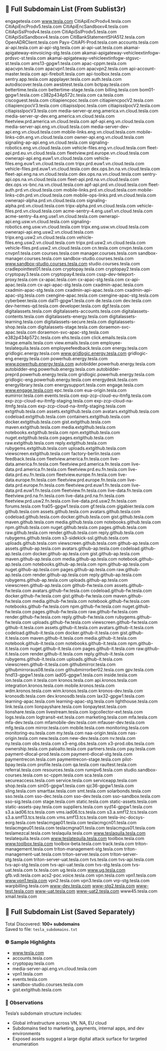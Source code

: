 ## 🔽 Full Subdomain List (From Sublist3r)

engagetesla.com
www.tesla.com
CitiApiEncProdv4.tesla.com
CitiApiEncProdv5.tesla.com
CitiApiEncSandboxv4.tesla.com
CitiApiSslProdv4.tesla.com
CitiApiSslProdv5.tesla.com
CitiApiSslSandboxv4.tesla.com
CitiBankStatementSHA512.tesla.com
OpenADRClient.tesla.com
Payx-CitiAPI-Prod.tesla.com
accounts.tesla.com
ai-api.tesla.com
ai-api-stg.tesla.com
ai-api-uat.tesla.com
akamai-apigateway-einvoicing-stg.tesla.com
akamai-apigateway-vehicleextinfogw-prdsvc-st.tesla.com
akamai-apigateway-vehicleextinfogw-stgsvc-st.tesla.com
ams13-gpgw1.tesla.com
apac-cppm.tesla.com
apacvpn.tesla.com
apacvpn1.tesla.com
apacvpn2.tesla.com
api-account-master.tesla.com
api-firebolt.tesla.com
api-toolbox.tesla.com
sentry.app.tesla.com
appplayer.tesla.com
auth.tesla.com
autodiscover.tesla.com
awsbtest.tesla.com
bctpay.tesla.com
bettertime.tesla.com
bettertime-stage.tesla.com
billing.tesla.com
bom01-gpgw1.tesla.com
c382p434p572c.tesla.com
ca.tesla.com
ciscoguest.tesla.com
citiapiencpoc.tesla.com
citiapiencpocV2.tesla.com
citiapiencpocV3.tesla.com
citiapisslpoc.tesla.com
citiapisslpocV2.tesla.com
citiapisslpocV3.tesla.com
media-server-qr.eng.america.vn.cloud.tesla.com
media-server-qr-dev.eng.america.vn.cloud.tesla.com
fleetview.prd.america.vn.cloud.tesla.com
apf-api.eng.vn.cloud.tesla.com
media-server-api.eng.vn.cloud.tesla.com
media-server-dev-api.eng.vn.cloud.tesla.com
mobile-links.eng.vn.cloud.tesla.com
mobile-links-cdn.eng.vn.cloud.tesla.com
owner-api.eng.vn.cloud.tesla.com
signaling-ap-api.eng.vn.cloud.tesla.com
signaling-robotics.eng.vn.cloud.tesla.com
vehicle-files.eng.vn.cloud.tesla.com
fleet-api.prd.eu.vn.cloud.tesla.com
fleetview.prd.europe.vn.cloud.tesla.com
ownerapi-api.eng.euw1.vn.cloud.tesla.com
vehicle-files.eng.euw1.vn.cloud.tesla.com
tripx.prd.euw1.vn.cloud.tesla.com
vehicle-files.prd.euw1.vn.cloud.tesla.com
dex.ops.bn.na.vn.cloud.tesla.com
fleet-api.eng.na.vn.cloud.tesla.com
dex.ops.na.vn.cloud.tesla.com
sentry-api.ops.na.vn.cloud.tesla.com
fleet-api.prd.na.vn.cloud.tesla.com
dex.ops.vs-bnc.na.vn.cloud.tesla.com
apf-api.prd.vn.cloud.tesla.com
fleet-auth.prd.vn.cloud.tesla.com
mobile-links.prd.vn.cloud.tesla.com
mobile-links-cdn.prd.vn.cloud.tesla.com
mobile-ops-links.prd.vn.cloud.tesla.com
ownerapi-alpha.prd.vn.cloud.tesla.com
signaling-alpha.prd.vn.cloud.tesla.com
tripx-alpha.prd.vn.cloud.tesla.com
vehicle-files.prd.vn.cloud.tesla.com
acme-sentry-4.eng.use1.vn.cloud.tesla.com
acme-sentry-4a.eng.use1.vn.cloud.tesla.com
ownerapi-api.eng.usw.vn.cloud.tesla.com
signaling-robotics.eng.usw.vn.cloud.tesla.com
tripx.eng.usw.vn.cloud.tesla.com
ownerapi-api.eng.usw2.vn.cloud.tesla.com
tripx.eng.usw2.vn.cloud.tesla.com
vehicle-files.eng.usw2.vn.cloud.tesla.com
tripx.prd.usw2.vn.cloud.tesla.com
vehicle-files.prd.usw2.vn.cloud.tesla.com
cn.tesla.com
cnvpn.tesla.com
cnvpn1.tesla.com
courses.tesla.com
manager.courses.tesla.com
sandbox-manager.courses.tesla.com
sandbox-studio.courses.tesla.com
www.sandbox-studio.courses.tesla.com
studio.courses.tesla.com
cradlepointtest01.tesla.com
cryptopay.tesla.com
cryptopay2.tesla.com
cryptopay3.tesla.com
cryptopay4.tesla.com
cssp-dev-teleport-proxy.tesla.com
cx-apac.tesla.com
cx-apac-stg.tesla.com
cx-api-apac.tesla.com
cx-api-apac-stg.tesla.com
cxadmin-apac.tesla.com
cxadmin-apac-stg.tesla.com
cxadmin-api-apac.tesla.com
cxadmin-api-apac-stg.tesla.com
cxengine-apac.tesla.com
cxengine-apac-stg.tesla.com
cyberbeer.tesla.com
dal11-gpgw1.tesla.com
de.tesla.com
dev.tesla.com
dev-hermes-qd.tesla.com
developer.tesla.com
dgf.tesla.com
digitalassets.tesla.com
digitalassets-accounts.tesla.com
digitalassets-contents.tesla.com
digitalassets-energy.tesla.com
digitalassets-learning.tesla.com
digitalassets-secure.tesla.com
digitalassets-shop.tesla.com
digitalassets-stage.tesla.com
doraemon-svc-apac.tesla.com
doraemon-svc-apac-stg.tesla.com
e382p434p572c.tesla.com
ehs.tesla.com
click.emails.tesla.com
image.emails.tesla.com
view.emails.tesla.com
employee-teslatequila.tesla.com
employeefeedback.tesla.com
energy.tesla.com
gridlogic.energy.tesla.com
www.gridlogic.energy.tesla.com
gridlogic-eng.energy.tesla.com
powerhub.energy.tesla.com
www.powerhub.energy.tesla.com
autobidder.powerhub.energy.tesla.com
autobidder-eng.powerhub.energy.tesla.com
autobidder-preprd.powerhub.energy.tesla.com
gridlogic.powerhub.energy.tesla.com
gridlogic-eng.powerhub.energy.tesla.com
energydesk.tesla.com
energylibrary.tesla.com
energysupport.tesla.com
engage.tesla.com
www.engage.tesla.com
epc.tesla.com
eua-origin.tesla.com
eumirror.tesla.com
events.tesla.com
exp-zcp-cloud-eu-itmfg.tesla.com
exp-zcp-cloud-eu-itmfg-staging.tesla.com
exp-zcp-cloud-na-itmfg.tesla.com
exp-zcp-cloud-na-itmfg-staging.tesla.com
extgithub.tesla.com
assets.extgithub.tesla.com
avatars.extgithub.tesla.com
codeload.extgithub.tesla.com
containers.extgithub.tesla.com
docker.extgithub.tesla.com
gist.extgithub.tesla.com
maven.extgithub.tesla.com
media.extgithub.tesla.com
notebooks.extgithub.tesla.com
npm.extgithub.tesla.com
nuget.extgithub.tesla.com
pages.extgithub.tesla.com
raw.extgithub.tesla.com
reply.extgithub.tesla.com
rubygems.extgithub.tesla.com
uploads.extgithub.tesla.com
viewscreen.extgithub.tesla.com
factory-berlin.tesla.com
feedback.tesla.com
fleetview.america.fn.tesla.com
live-data.america.fn.tesla.com
fleetview.prd.america.fn.tesla.com
live-data.prd.america.fn.tesla.com
fleetview.prd.eu.fn.tesla.com
live-data.prd.eu.fn.tesla.com
fleetview.europe.fn.tesla.com
live-data.europe.fn.tesla.com
fleetview.prd.europe.fn.tesla.com
live-data.prd.europe.fn.tesla.com
fleetview.prd.euw1.fn.tesla.com
live-data.prd.euw1.fn.tesla.com
fleetview.fn.tesla.com
live-data.fn.tesla.com
fleetview.prd.na.fn.tesla.com
live-data.prd.na.fn.tesla.com
fleetview.prd.usw2.fn.tesla.com
live-data.prd.usw2.fn.tesla.com
forums.tesla.com
fra05-gpgw1.tesla.com
gf.tesla.com
gigabier.tesla.com
github.tesla.com
assets.github.tesla.com
avatars.github.tesla.com
codeload.github.tesla.com
docker.github.tesla.com
gist.github.tesla.com
maven.github.tesla.com
media.github.tesla.com
notebooks.github.tesla.com
npm.github.tesla.com
nuget.github.tesla.com
pages.github.tesla.com
raw.github.tesla.com
render.github.tesla.com
reply.github.tesla.com
rubygems.github.tesla.com
s3-sidekick-ssl.github.tesla.com
uploads.github.tesla.com
viewscreen.github.tesla.com
github-ap.tesla.com
assets.github-ap.tesla.com
avatars.github-ap.tesla.com
codeload.github-ap.tesla.com
docker.github-ap.tesla.com
gist.github-ap.tesla.com
maven.github-ap.tesla.com
media.github-ap.tesla.com
notebook.github-ap.tesla.com
notebooks.github-ap.tesla.com
npm.github-ap.tesla.com
nuget.github-ap.tesla.com
pages.github-ap.tesla.com
raw.github-ap.tesla.com
render.github-ap.tesla.com
reply.github-ap.tesla.com
rubygems.github-ap.tesla.com
uploads.github-ap.tesla.com
viewscreen.github-ap.tesla.com
github-fw.tesla.com
assets.github-fw.tesla.com
avatars.github-fw.tesla.com
codeload.github-fw.tesla.com
docker.github-fw.tesla.com
gist.github-fw.tesla.com
maven.github-fw.tesla.com
media.github-fw.tesla.com
notebook.github-fw.tesla.com
notebooks.github-fw.tesla.com
npm.github-fw.tesla.com
nuget.github-fw.tesla.com
pages.github-fw.tesla.com
raw.github-fw.tesla.com
render.github-fw.tesla.com
reply.github-fw.tesla.com
rubygems.github-fw.tesla.com
uploads.github-fw.tesla.com
viewscreen.github-fw.tesla.com
github-it.tesla.com
assets.github-it.tesla.com
avatars.github-it.tesla.com
codeload.github-it.tesla.com
docker.github-it.tesla.com
gist.github-it.tesla.com
maven.github-it.tesla.com
media.github-it.tesla.com
notebook.github-it.tesla.com
notebooks.github-it.tesla.com
npm.github-it.tesla.com
nuget.github-it.tesla.com
pages.github-it.tesla.com
raw.github-it.tesla.com
render.github-it.tesla.com
reply.github-it.tesla.com
rubygems.github-it.tesla.com
uploads.github-it.tesla.com
viewscreen.github-it.tesla.com
githubmirror.tesla.com
githubmirroraus08.tesla.com
githubmirrorber02.tesla.com
gpv.tesla.com
hnd13-gpgw1.tesla.com
iad05-gpgw1.tesla.com
inside.tesla.com
ion.tesla.com
ir.tesla.com
kronos.tesla.com
api.kronos.tesla.com
integration.kronos.tesla.com
mobile.kronos.tesla.com
wdm.kronos.tesla.com
wim.kronos.tesla.com
kronos-dev.tesla.com
kronosdb.tesla.com
dev.kronosdb.tesla.com
lax32-gpgw1.tesla.com
learning-apac.tesla.com
learning-apac-stg.tesla.com
lighthouse.tesla.com
link.tesla.com
lionpayshare.tesla.com
lionpaytest.tesla.com
lionshare.tesla.com
livestream.tesla.com
logcollector-ext.tesla.com
logs.tesla.com
logtransit-ext.tesla.com
marketing.tesla.com
mfa.tesla.com
mfa-dev.tesla.com
mfamobile-dev.tesla.com
mfauser-dev.tesla.com
mfg.tesla.com
mirror.tesla.com
mobile.tesla.com
monitoring.tesla.com
monitoring-eu.tesla.com
my.tesla.com
naa-origin.tesla.com
nas-origin.tesla.com
new.tesla.com
new-dev.tesla.com
nv.tesla.com
ny.tesla.com
obs.tesla.com
x3-eng.obs.tesla.com
x3-prod.obs.tesla.com
ownership.tesla.com
paloalto.tesla.com
partners.tesla.com
pay.tesla.com
payment-dlocal-prod.tesla.com
payment-dlocal-stg.tesla.com
paymentrecon.tesla.com
paymentrecon-stage.tesla.com
pilot-bpay.tesla.com
profile.tesla.com
qa.tesla.com
raultest.tesla.com
referral.tesla.com
resources.tesla.com
rumipv6.tesla.com
studio.sandbox-courses.tesla.com
sc-cppm.tesla.com
sca.tesla.com
secureaccess.tesla.com
service.tesla.com
serviceapp.tesla.com
shop.tesla.com
sin05-gpgw1.tesla.com
sjc36-gpgw1.tesla.com
sling.tesla.com
smarttax.tesla.com
smt.tesla.com
solarbonds.tesla.com
sso.tesla.com
sso-dec.tesla.com
sso-dev.tesla.com
sso-sandbox.tesla.com
sso-sig.tesla.com
stage.tesla.com
static.tesla.com
static-assets.tesla.com
static-assets-pay.tesla.com
suppliers.tesla.com
syd14-gpgw1.tesla.com
s3.a.iad06.tcs.tesla.com
vms.iad06.tcs.tesla.com
s3.a.smf12.tcs.tesla.com
s3.a.smf13.tcs.tesla.com
vms.smf13.tcs.tesla.com
tesla-inc-docsys-eorg.tesla.com
teslacmgap01.tesla.com
teslacmgcn01.tesla.com
teslacmgeu01.tesla.com
teslacmgna01.tesla.com
teslacmgus01.tesla.com
teslamezcal.tesla.com
teslaquila.tesla.com
www.teslaquila.tesla.com
teslatequila.tesla.com
www.teslatequila.tesla.com
toolbox.tesla.com
www.toolbox.tesla.com
toolbox-beta.tesla.com
track.tesla.com
triton-management.tesla.com
triton-management-stg.tesla.com
triton-management-uat.tesla.com
triton-server.tesla.com
triton-server-stg.tesla.com
triton-server-uat.tesla.com
tvs.tesla.com
tvs-api.tesla.com
tvs-api-stg.tesla.com
tvs-api-uat.tesla.com
tvs-stg.tesla.com
tvs-uat.tesla.com
tx.tesla.com
ug.tesla.com
www.ug.tesla.com
gfb.vdi.tesla.com
acs2-poc.voice.tesla.com
vpn.tesla.com
vpn1.tesla.com
www.vpn1.tesla.com
vpn2.tesla.com
vpn3.tesla.com
vrp-stg.tesla.com
warpbilling.tesla.com
www-dev.tesla.com
www-stg2.tesla.com
www-test.tesla.com
www-uat.tesla.com
www-uat2.tesla.com
www45.tesla.com
xmail.tesla.com


## 🔽 Full Subdomain List (Saved Separately)

Total Discovered: **100+ subdomains**  
Saved to file: `tesla_subdomains.txt`

### 🌐 Sample Highlights
- www.tesla.com
- accounts.tesla.com
- cryptopay.tesla.com
- media-server-api.eng.vn.cloud.tesla.com
- vpn1.tesla.com
- events.tesla.com
- sandbox-studio.courses.tesla.com
- gist.extgithub.tesla.com

### 🧠 Observations
Tesla’s subdomain structure includes:
- Global infrastructure across VN, NA, EU cloud
- Subdomains tied to marketing, payments, internal apps, and dev environments
- Exposed assets suggest a large digital attack surface for targeted enumeration
